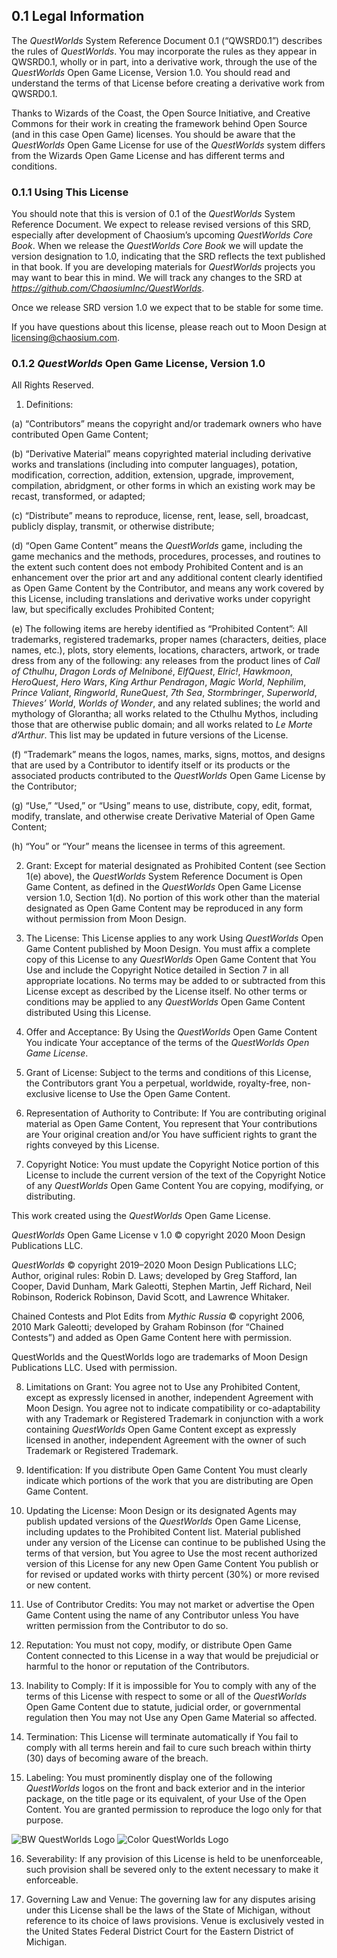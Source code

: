 ## 0.1 Legal Information

The *QuestWorlds* System Reference Document 0.1 (“QWSRD0.1”) describes the rules of *QuestWorlds*. You may incorporate the rules as they appear in QWSRD0.1, wholly or in part, into a derivative work, through
the use of the *QuestWorlds* Open Game License, Version 1.0. You should read and understand the terms of that License before creating a derivative work from QWSRD0.1.

Thanks to Wizards of the Coast, the Open Source Initiative, and Creative Commons for their work in creating the framework behind Open Source (and in this case Open Game) licenses. You should be aware that the *QuestWorlds* Open Game License for use of the *QuestWorlds* system differs from the Wizards Open Game License and has
different terms and conditions.

### 0.1.1 Using This License

You should note that this is version of 0.1 of the *QuestWorlds* System Reference Document. We expect to release revised versions of this SRD, especially after development of Chaosium’s upcoming *QuestWorlds Core Book*. When we release the *QuestWorlds Core Book* we will update the version designation to 1.0, indicating that the SRD
reflects the text published in that book. If you are developing materials for *QuestWorlds* projects you may want to bear this in mind. We will track any changes to the SRD at *https://github.com/ChaosiumInc/QuestWorlds*.

Once we release SRD version 1.0 we expect that to be stable for some time.

If you have questions about this license, please reach out to Moon Design at licensing@chaosium.com.

### 0.1.2 *QuestWorlds* Open Game License, Version 1.0

All Rights Reserved.

1. Definitions:

(a) “Contributors” means the copyright and/or trademark owners who have contributed Open Game Content;

(b) “Derivative Material” means copyrighted material including derivative works and translations (including into computer languages), potation, modification, correction, addition, extension, upgrade, improvement, compilation, abridgment, or other forms in which an existing work may be recast, transformed, or adapted;

(c) “Distribute” means to reproduce, license, rent, lease, sell, broadcast, publicly display, transmit, or otherwise distribute;

(d) “Open Game Content” means the *QuestWorlds* game, including the game mechanics and the methods, procedures, processes, and routines to the extent such content does not embody Prohibited Content and is an enhancement over the prior art and any additional content clearly identified as Open Game Content by the Contributor, and means any work covered by this License, including translations and derivative works under copyright law, but specifically excludes Prohibited Content;

(e) The following items are hereby identified as “Prohibited Content”: All trademarks, registered trademarks, proper names (characters, deities, place names, etc.), plots, story elements, locations, characters, artwork, or trade dress from any of the following: any releases from the product lines of *Call of Cthulhu*, *Dragon Lords of Melniboné*, *ElfQuest*, *Elric\!*, *Hawkmoon*, *HeroQuest*, *Hero Wars*, *King Arthur Pendragon*, *Magic World*, *Nephilim*, *Prince Valiant*, *Ringworld*, *RuneQuest*, *7th Sea*, *Stormbringer*, *Superworld*, *Thieves’ World*, *Worlds of Wonder*, and any related sublines; the world and mythology of Glorantha; all works related to the Cthulhu Mythos, including those that are otherwise public domain; and all works related to *Le Morte d’Arthur*. This list may be updated
in future versions of the License.

(f) “Trademark” means the logos, names, marks, signs, mottos, and designs that are used by a Contributor to identify itself or its products or the associated products contributed to the *QuestWorlds* Open Game License by the Contributor;

(g) “Use,” “Used,” or “Using” means to use, distribute, copy, edit, format, modify, translate, and otherwise create Derivative Material of Open Game Content;

(h) “You” or “Your” means the licensee in terms of this agreement.

2. Grant: Except for material designated as Prohibited Content (see Section 1(e) above), the *QuestWorlds* System Reference Document is Open Game Content, as defined in the *QuestWorlds* Open Game License version 1.0, Section 1(d). No portion of this work other than the material designated as Open Game Content may be reproduced in any form without permission from Moon Design.

3. The License: This License applies to any work Using *QuestWorlds* Open Game Content published by Moon Design. You must affix a complete copy of this License to any *QuestWorlds* Open Game Content that You Use and include the Copyright Notice detailed in Section 7 in all appropriate locations. No terms may be added to or subtracted from this License except as described by the License itself. No other terms or conditions may be applied to any *QuestWorlds* Open Game Content distributed Using this License.

4. Offer and Acceptance: By Using the *QuestWorlds* Open Game Content You indicate Your acceptance of the terms of the *QuestWorlds Open Game License*.

5. Grant of License: Subject to the terms and conditions of this License, the Contributors grant You a perpetual, worldwide, royalty-free, non-exclusive license to Use the Open Game Content.

6. Representation of Authority to Contribute: If You are contributing original material as Open Game Content, You represent that Your contributions are Your original creation and/or You have sufficient rights to grant the rights conveyed by this License.

7. Copyright Notice: You must update the Copyright Notice portion of this License to include the current version of the text of the Copyright Notice of any *QuestWorlds* Open Game Content You are copying, modifying, or distributing.

This work created using the *QuestWorlds* Open Game License.

*QuestWorlds* Open Game License v 1.0 © copyright 2020 Moon Design Publications LLC.

*QuestWorlds* © copyright 2019–2020 Moon Design Publications LLC; Author, original rules: Robin D. Laws; developed by Greg Stafford, Ian Cooper, David Dunham, Mark Galeotti, Stephen Martin, Jeff Richard, Neil Robinson, Roderick Robinson, David Scott, and Lawrence Whitaker.

Chained Contests and Plot Edits from *Mythic Russia* © copyright 2006, 2010 Mark Galeotti; developed by Graham Robinson (for “Chained Contests”) and added as Open Game Content here with permission.

QuestWorlds and the QuestWorlds logo are trademarks of Moon Design Publications LLC. Used with permission.

8. Limitations on Grant: You agree not to Use any Prohibited Content, except as expressly licensed in another, independent Agreement with Moon Design. You agree not to indicate compatibility or co-adaptability with any Trademark or Registered Trademark in conjunction with a work containing *QuestWorlds* Open Game Content
except as expressly licensed in another, independent Agreement with the owner of such Trademark or Registered Trademark.

9. Identification: If you distribute Open Game Content You must clearly indicate which portions of the work that you are distributing are Open Game Content.

10. Updating the License: Moon Design or its designated Agents may publish updated versions of the *QuestWorlds* Open Game License, including updates to the Prohibited Content list. Material published under any version of the License can continue to be published Using the terms of that version, but You agree to Use the most recent authorized version of this License for any new Open Game Content You publish or for revised or updated works with thirty percent (30%) or more revised or new content.

11. Use of Contributor Credits: You may not market or advertise the Open Game Content using the name of any Contributor unless You have written permission from the Contributor to do so.

12. Reputation: You must not copy, modify, or distribute Open Game Content connected to this License in a way that would be prejudicial or harmful to the honor or reputation of the Contributors.

13. Inability to Comply: If it is impossible for You to comply with any of the terms of this License with respect to some or all of the *QuestWorlds* Open Game Content due to statute, judicial order, or governmental regulation then You may not Use any Open Game Material so affected.

14. Termination: This License will terminate automatically if You fail to comply with all terms herein and fail to cure such breach within thirty (30) days of becoming aware of the breach.

15. Labeling: You must prominently display one of the following *QuestWorlds* logos on the front and back exterior and in the interior package, on the title page or its equivalent, of your Use of the Open Content. You are granted permission to reproduce the logo only for that purpose.

![BW QuestWorlds Logo](Logos/QuestWorlds-Logo-TM-black-medium.png) ![Color QuestWorlds Logo](Logos/QuestWorlds-Logo-TM-medium.png)

16. Severability: If any provision of this License is held to be unenforceable, such provision shall be severed only to the extent necessary to make it enforceable.

17. Governing Law and Venue: The governing law for any disputes arising under this License shall be the laws of the State of Michigan, without reference to its choice of laws provisions. Venue is exclusively vested in the United States Federal District Court for the Eastern District of Michigan.
